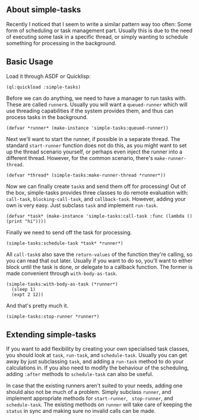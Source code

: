## About simple-tasks
Recently I noticed that I seem to write a similar pattern way too often: Some form of scheduling or task management part.
Usually this is due to the need of executing some task in a specific thread, or simply wanting to schedule something for processing in the background.

## Basic Usage
Load it through ASDF or Quicklisp:

    (ql:quickload :simple-tasks)

Before we can do anything, we need to have a manager to run tasks with. These are called `runner`s. Usually you will want a `queued-runner` which will use threading capabilities if the system provides them, and thus can process tasks in the background.

    (defvar *runner* (make-instance 'simple-tasks:queued-runner))

Next we'll want to start the runner, if possible in a separate thread. The standard `start-runner` function does not do this, as you might want to set up the thread scenario yourself, or perhaps even inject the runner into a different thread. However, for the common scenario, there's `make-runner-thread`.

    (defvar *thread* (simple-tasks:make-runner-thread *runner*))

Now we can finally create `task`s and send them off for processing! Out of the box, simple-tasks provides three classes to do remote evaluation with: `call-task`, `blocking-call-task`, and `callback-task`. However, adding your own is very easy. Just subclass `task` and implement `run-task`.

    (defvar *task* (make-instance 'simple-tasks:call-task :func (lambda () (print "hi"))))

Finally we need to send off the task for processing.

    (simple-tasks:schedule-task *task* *runner*)

All `call-task`s also save the `return-values` of the function they're calling, so you can read that out later. Usually if you want to do so, you'll want to either block until the task is done, or delegate to a callback function. The former is made convenient through `with-body-as-task`.

    (simple-tasks:with-body-as-task (*runner*)
      (sleep 1)
      (expt 2 12))

And that's pretty much it.

    (simple-tasks:stop-runner *runner*)

## Extending simple-tasks
If you want to add flexibility by creating your own specialised task classes, you should look at `task`, `run-task`, and `schedule-task`. Usually you can get away by just subclassing `task`, and adding a `run-task` method to do your calculations in. If you also need to modify the behaviour of the scheduling, adding `:after` methods to `schedule-task` can also be useful.

In case that the existing runners aren't suited to your needs, adding one should also not be much of a problem. Simply subclass `runner`, and implement appropriate methods for `start-runner`, ` stop-runner`, and `schedule-task`. The existing methods on `runner` will take care of keeping the `status` in sync and making sure no invalid calls can be made.
